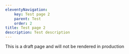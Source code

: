 ```yaml
---
eleventyNavigation:
    key: Test page 2
    parent: Test
    order: 2
title: Test page 2
description: Test description
---
```


This is a draft page and will not be rendered in production
